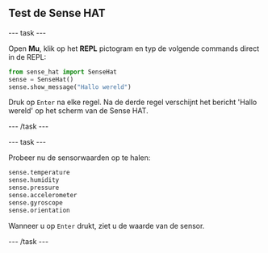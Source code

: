 ## Test de Sense HAT

\--- task \---

Open **Mu**, klik op het **REPL** pictogram en typ de volgende commands direct in de REPL:

```python
from sense_hat import SenseHat
sense = SenseHat()
sense.show_message("Hallo wereld")
```

Druk op `Enter` na elke regel. Na de derde regel verschijnt het bericht 'Hallo wereld' op het scherm van de Sense HAT.

\--- /task \---

\--- task \---

Probeer nu de sensorwaarden op te halen:

```python
sense.temperature
sense.humidity
sense.pressure
sense.accelerometer
sense.gyroscope
sense.orientation
```

Wanneer u op `Enter` drukt, ziet u de waarde van de sensor.

\--- /task \---